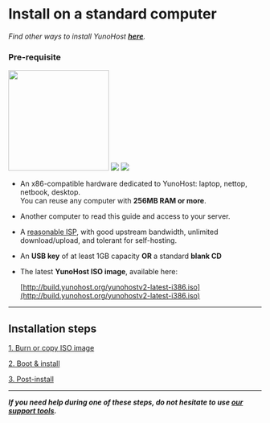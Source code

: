 # Install on a standard computer

*Find other ways to install YunoHost **[here](/install)**.*

### Pre-requisite

<img src="https://yunohost.org/images/laptop.png" width=200>
<img src="https://yunohost.org/images/desktop.jpg">
<img src="https://yunohost.org/images/nettop.jpg">

* An x86-compatible hardware dedicated to YunoHost: laptop, nettop, netbook, desktop.    
You can reuse any computer with **256MB RAM or more**.
* Another computer to read this guide and access to your server.
* A [reasonable ISP](/isp), with good upstream bandwidth, unlimited download/upload, and tolerant for self-hosting.
* An **USB key** of at least 1GB capacity **OR** a standard **blank CD**
* The latest **YunoHost ISO image**, available here:

    [http://build.yunohost.org/yunohostv2-latest-i386.iso](http://build.yunohost.org/yunohostv2-latest-i386.iso)


---

## Installation steps

<a class="btn btn-lg btn-default" href="/burn_or_copy_iso">1. Burn or copy ISO image</a>

<a class="btn btn-lg btn-default" href="/boot_and_graphical_install">2. Boot & install</a>

<a class="btn btn-lg btn-default" href="/postinstall">3. Post-install</a>

---

***If you need help during one of these steps, do not hesitate to use [our support tools](/support).***
